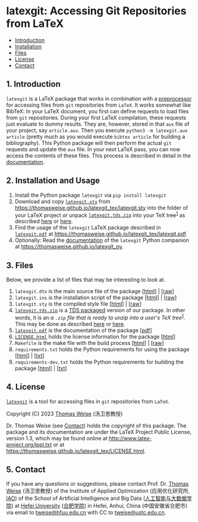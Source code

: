 # latexgit: Accessing Git Repositories from LaTeX

- [Introduction](#1-introduction)
- [Installation](#2-installation)
- [Files](#3-files)
- [License](#4-license)
- [Contact](#5-contact)


## 1. Introduction
`latexgit` is a LaTeX package that works in combination with a [preprocessor](https://thomasweise.github.io/latexgit_py) for accessing files from `git` repositories from `LaTeX`.
It works somewhat like BibTeX:
In your LaTeX document, you first can define requests to load files from `git` repositories.
During your first LaTeX compilation, these requests just evaluate to dummy results.
They are, however, stored in that `aux` file of your project, say `article.aux`.
Then you execute `python3 -m latexgit.aux article` (pretty much as you would execute `bibtex article` for building a bibliography).
This Python package will then perform the actual `git` requests and update the `aux` file.
In your next LaTeX pass, you can now access the contents of these files.
This process is described in detail in the [documentation](https://thomasweise.github.io/latexgit_tex/latexgit.pdf). 

## 2. Installation and Usage
1. Install the Python package `latexgit` via `pip install latexgit`
2. Download and copy [`latexgit.sty`](https://thomasweise.github.io/latexgit_tex/latexgit.sty) from <https://thomasweise.github.io/latexgit_tex/latexgit.sty> into the folder of your LaTeX project *or* unpack [`latexgit.tds.zip`](https://thomasweise.github.io/latexgit.tds.zip) into your TeX tree<sup>[1](https://ctan.org/TDS-guidelines)</sup> as described [here](https://texfaq.org/FAQ-inst-tds-zip) or [here](https://tex.stackexchange.com/questions/30307). 
3. Find the usage of the `latexgit` LaTeX package described in [`latexgit.pdf`](https://thomasweise.github.io/latexgit_tex/latexgit.pdf) at <https://thomasweise.github.io/latexgit_tex/latexgit.pdf>. 
4. Optionally: Read the [documentation](https://thomasweise.github.io/latexgit_py) of the `latexgit` Python companion at <https://thomasweise.github.io/latexgit_py>.

## 3. Files
Below, we provide a list of files that may be interesting to look at.

1. `latexgit.dtx` is the main source file of the package [[html](https://thomasweise.github.io/latexgit_dtx.html)] | [[raw](https://thomasweise.github.io/latexgit.dtx)]
2. `latexgit.ins` is the installation script of the package [[html](https://thomasweise.github.io/latexgit_ins.html)] | [[raw](https://thomasweise.github.io/latexgit.ins)]
3. `latexgit.sty` is the compiled style file [[html](https://thomasweise.github.io/latexgit_sty.html)] | [[raw](https://thomasweise.github.io/latexgit.sty)]
4. [`latexgit.tds.zip`](https://thomasweise.github.io/latexgit.tds.zip) is a [TDS packaged](https://ctan.org/TDS-guidelines) version of our package.
   In other words, it is an <em>a `.zip` file that is ready to unzip into a user's TeX tree</em><sup>[1](https://ctan.org/TDS-guidelines)</sup>.
   This may be done as described [here](https://texfaq.org/FAQ-inst-tds-zip) or [here](https://tex.stackexchange.com/questions/30307).
5. [`latexgit.pdf`](https://thomasweise.github.io/latexgit.pdf) is the documentation of the package [[pdf](https://thomasweise.github.io/latexgit.pdf)]
6. [`LICENSE.html`](https://thomasweise.github.io/LICENSE.html) holds the license information for the package [[html](https://thomasweise.github.io/LICENSE.html)]
7. `Makefile` is the make file with the build process [[html](https://thomasweise.github.io/Makefile.html)] | [[raw](https://thomasweise.github.io/Makefile)]
8. `requirements.txt` holds the Python requirements for using the package [[html](https://thomasweise.github.io/requirements.html)] | [[txt](https://thomasweise.github.io/requirements.txt)]
9. `requirements-dev.txt` holds the Python requirements for building the package [[html](https://thomasweise.github.io/requirements-dev.html)] | [[txt](https://thomasweise.github.io/requirements-dev.txt)]

## 4. License
[`latexgit`](https://thomasweise.github.io/latexgit_py) is a tool for accessing files in `git` repositories from `LaTeX`.

Copyright (C) 2023 [Thomas Weise](http://iao.hfuu.edu.cn/5) (汤卫思教授)

Dr. Thomas Weise (see [Contact](#4-contact)) holds the copyright of this package.
The package and its documentation are under the LaTeX Project Public  License, version 1.3, which may be found online at <http://www.latex-project.org/lppl.txt> or at <https://thomasweise.github.io/latexgit_tex/LICENSE.html>.

## 5. Contact
If you have any questions or suggestions, please contact
Prof. Dr. [Thomas Weise](http://iao.hfuu.edu.cn/5) (汤卫思教授) of the 
Institute of Applied Optimization (应用优化研究所, [IAO](http://iao.hfuu.edu.cn)) of the
School of Artificial Intelligence and Big Data ([人工智能与大数据学院](http://www.hfuu.edu.cn/aibd/)) at
[Hefei University](http://www.hfuu.edu.cn/english/) ([合肥学院](http://www.hfuu.edu.cn/)) in
Hefei, Anhui, China (中国安徽省合肥市) via
email to [tweise@hfuu.edu.cn](mailto:tweise@hfuu.edu.cn) with CC to [tweise@ustc.edu.cn](mailto:tweise@ustc.edu.cn).
